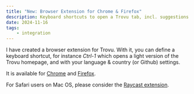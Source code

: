 ```yaml
---
title: "New: Browser Extension for Chrome & Firefox"
description: Keyboard shortcuts to open a Trovu tab, incl. suggestions
date: 2024-11-16
tags:
    - integration
---
```


I have created a browser extension for Trovu. With it, you can define a keyboard shortcut, for instance _Ctrl-1_ which opens a light version of the Trovu homepage, and with your language & country (or Github) settings.

It is available for [Chrome](/docs/users/integration/#chrome) and [Firefox](/docs/users/integration/#firefox).

For Safari users on Mac OS, please consider the [Raycast extension](/docs/users/integration/#raycast).
